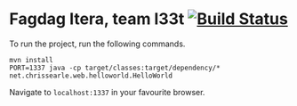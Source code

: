 Fagdag Itera, team l33t [![Build Status](https://travis-ci.org/marteloge/FagdagItera.png?branch=master)](https://travis-ci.org/marteloge/FagdagItera)
=======================

To run the project, run the following commands.

```
mvn install
PORT=1337 java -cp target/classes:target/dependency/* net.chrissearle.web.helloworld.HelloWorld
```

Navigate to `localhost:1337` in your favourite browser.
